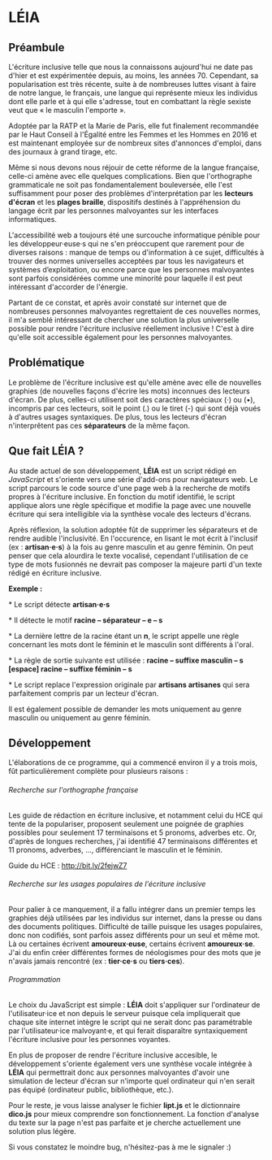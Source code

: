 # LÉIA

## Préambule
  
L'écriture inclusive telle que nous la connaissons aujourd'hui ne date pas d'hier et est expérimentée depuis, au moins, les années 70. Cependant, sa popularisation est très récente, suite à de nombreuses luttes visant à faire de notre langue, le français, une langue qui représente mieux les individus dont elle parle et à qui elle s'adresse, tout en combattant la règle sexiste veut que « le masculin l'emporte ».

Adoptée par la RATP et la Marie de Paris, elle fut finalement recommandée par le Haut Conseil à l'Égalité entre les Femmes et les Hommes en 2016 et est maintenant employée sur de nombreux sites d'annonces d'emploi, dans des journaux à grand tirage, etc.

Même si nous devons nous réjouir de cette réforme de la langue française, celle-ci amène avec elle quelques complications. Bien que l'orthographe grammaticale ne soit pas fondamentalement bouleversée, elle l'est suffisamment pour poser des problèmes d'interprétation par les **lecteurs d'écran** et les **plages braille**, dispositifs destinés à l'appréhension du langage écrit par les personnes malvoyantes sur les interfaces informatiques.

L'accessibilité web a toujours été une surcouche informatique pénible pour les développeur·euse·s qui ne s'en préoccupent que rarement pour de diverses raisons : manque de temps ou d'information à ce sujet, difficultés à trouver des normes universelles acceptées par tous les navigateurs et systèmes d’exploitation, ou encore parce que les personnes malvoyantes sont parfois considérées comme une minorité pour laquelle il est peut intéressant d'accorder de l'énergie.

Partant de ce constat, et après avoir constaté sur internet que de nombreuses personnes malvoyantes regrettaient de ces nouvelles normes, il m'a semblé intéressant de chercher une solution la plus universelle possible pour rendre l'écriture inclusive réellement inclusive ! C'est à dire qu'elle soit accessible également pour les personnes malvoyantes.

## Problématique

Le problème de l'écriture inclusive est qu'elle amène avec elle de nouvelles graphies (de nouvelles façons d'écrire les mots) inconnues des lecteurs d'écran. De plus, celles-ci utilisent soit des caractères spéciaux (·) ou (•), incompris par ces lecteurs, soit le point (.) ou le tiret (-) qui sont déjà voués à d'autres usages syntaxiques. De plus, tous les lecteurs d'écran n'interprêtent pas ces **séparateurs** de la même façon.

## Que fait LÉIA ?

Au stade actuel de son développement, **LÉIA** est un script rédigé en *JavaScript* et s'oriente vers une série d'add-ons pour navigateurs web. Le script parcours le code source d'une page web à la recherche de motifs propres à l'écriture inclusive. En fonction du motif identifié, le script applique alors une règle spécifique et modifie la page avec une nouvelle écriture qui sera intelligible via la synthèse vocale des lecteurs d'écrans.

Après réflexion, la solution adoptée fût de supprimer les séparateurs et de rendre audible l'inclusivité. En l'occurence, en lisant le mot écrit à l'inclusif (ex : **artisan·e·s**) à la fois au genre masculin et au genre féminin. On peut penser que cela alourdira le texte vocalisé, cependant l'utilisation de ce type de mots fusionnés ne devrait pas composer la majeure parti d'un texte rédigé en écriture inclusive.

**Exemple :**

* Le script détecte **artisan·e·s**

* Il détecte le motif **racine – séparateur – e – s**

* La dernière lettre de la racine étant un **n**, le script appelle une règle concernant les mots dont le féminin et le masculin sont différents à l'oral.

* La règle de sortie suivante est utilisée : **racine – suffixe masculin – s [espace] racine – suffixe féminin – s**

* Le script replace l'expression originale par **artisans artisanes** qui sera parfaitement compris par un lecteur d'écran.

Il est également possible de demander les mots uniquement au genre masculin ou uniquement au genre féminin.

## Développement

L'élaborations de ce programme, qui a commencé environ il y a trois mois, fût particulièrement complète pour plusieurs raisons :

###### Recherche sur l'orthographe française ###### 

Les guide de rédaction en écriture inclusive, et notamment celui du HCE qui tente de la populariser, proposent seulement une poignée de graphies possibles pour seulement 17 terminaisons et 5 pronoms, adverbes etc. Or, d'après de longues recherches, j'ai identifié 47 terminaisons différentes et 11 pronoms, adverbes, ..., différenciant le masculin et le féminin.

Guide du HCE : http://bit.ly/2fejwZ7

###### Recherche sur les usages populaires de l'écriture inclusive ###### 

Pour palier à ce manquement, il a fallu intégrer dans un premier temps les graphies déjà utilisées par les individus sur internet, dans la presse ou dans des documents politiques. Difficulté de taille puisque les usages populaires, donc non codifiés, sont parfois assez différents pour un seul et même mot. Là ou certaines écrivent **amoureux·euse**, certains écrivent **amoureux·se**. J'ai du enfin créer différentes formes de néologismes pour des mots que je n'avais jamais rencontré (ex : **tier·ce·s** ou **tiers·ces**).

###### Programmation ###### 

Le choix du JavaScript est simple : **LÉIA** doit s'appliquer sur l'ordinateur de l'utilisateur·ice et non depuis le serveur puisque cela impliquerait que chaque site internet intègre le script qui ne serait donc pas paramétrable par l'utilisateur·ice malvoyant·e, et qui ferait disparaître syntaxiquement l'écriture inclusive pour les personnes voyantes.

En plus de proposer de rendre l'écriture inclusive accesible, le développement s'oriente également vers une synthèse vocale intégrée à **LÉIA** qui permettrait donc aux personnes malvoyantes d'avoir une simulation de lecteur d'écran sur n'importe quel ordinateur qui n'en serait pas équipé (ordinateur public, bibliothèque, etc.).

Pour le reste, je vous laisse analyser le fichier **lipt.js** et le dictionnaire **dico.js** pour mieux comprendre son fonctionnement. La fonction d'analyse du texte sur la page n'est pas parfaite et je cherche actuellement une solution plus légère.

Si vous constatez le moindre bug, n'hésitez-pas à me le signaler :)

